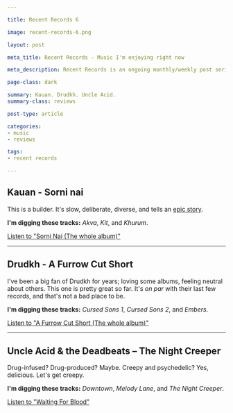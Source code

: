 ```yaml
---

title: Recent Records 6

image: recent-records-6.png

layout: post

meta_title: Recent Records - Music I'm enjoying right now

meta_description: Recent Records is an ongoing monthly/weekly post series about albums I'm digging.

page-class: dark

summary: Kauan. Drudkh. Uncle Acid.
summary-class: reviews

post-type: article

categories:
- music
- reviews

tags:
- recent records

---
```


## Kauan - Sorni nai

This is a builder. It's slow, deliberate, diverse, and tells an [epic story](http://www.sputnikmusic.com/review/68880/Kauan-Sorni-Nai/).

**I'm digging these tracks:** _Akva_, _Kit_, and _Khurum_.

[Listen to "Sorni Nai (The whole album)"](https://blood-music.bandcamp.com/album/sorni-nai)


* * *

## Drudkh - A Furrow Cut Short

I've been a big fan of Drudkh for years; loving some albums, feeling neutral about others. This one is pretty great so far. It's _on par_ with their last few records, and that's not a bad place to be.

**I'm digging these tracks:** _Cursed Sons 1_, _Cursed Sons 2_, and _Embers_.

[Listen to "A Furrow Cut Short (The whole album)"](https://drudkh.bandcamp.com/album/a-furrow-cut-short)


* * *

## Uncle Acid & the Deadbeats – The Night Creeper

Drug-infused? Drug-produced? Maybe. Creepy and psychedelic? Yes, delicious. Let's get creepy.

**I'm digging these tracks:** _Downtown_, _Melody Lane_, and _The Night Creeper_.

[Listen to "Waiting For Blood"](https://www.youtube.com/watch?v=Mbwk228vtkg)
